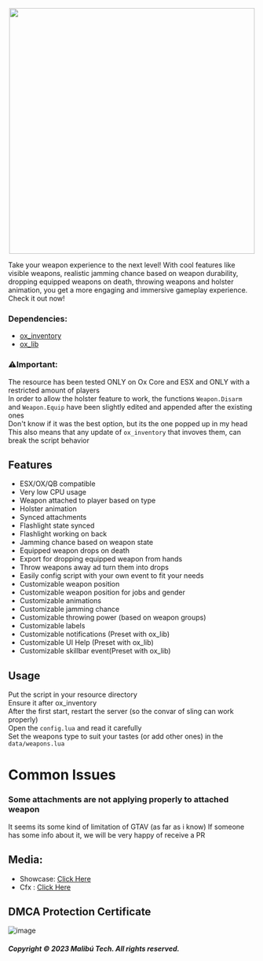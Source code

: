 <div id="header" align="center">
  <img src="https://media.discordapp.net/attachments/1036244419881476106/1224139111556976771/MBT_MALISLING.png?ex=661c6763&is=6609f263&hm=58b81230d2307fd40c8cf48e7b1ef77a957c6f010a1007b67a078824d8dfe219" width="500"/>
</div>

Take your weapon experience to the next level! With cool features like visible weapons, realistic jamming chance based on weapon durability, dropping equipped weapons on death, throwing weapons   and holster animation, you get a more engaging and immersive gameplay experience. Check it out now!

### Dependencies:
* [ox_inventory](https://github.com/overextended/ox_inventory)
* [ox_lib](https://github.com/overextended/ox_lib)

### ⚠️Important:
The resource has been tested ONLY on Ox Core and ESX and ONLY with a restricted amount of players\
In order to allow the holster feature to work, the functions
```Weapon.Disarm``` and ```Weapon.Equip``` have been slightly edited and appended after the existing ones\
Don't know if it was the best option, but its the one popped up in my head\
This also means that any update of ```ox_inventory``` that invoves them, can break the script behavior

## Features

* ESX/OX/QB compatible
* Very low CPU usage
* Weapon attached to player based on type
* Holster animation
* Synced attachments
* Flashlight state synced
* Flashlight working on back
* Jamming chance based on weapon state
* Equipped weapon drops on death
* Export for dropping equipped weapon from hands
* Throw weapons away ad turn them into drops
* Easily config script with your own event to fit your needs
* Customizable weapon position
* Customizable weapon position for jobs and gender
* Customizable animations
* Customizable jamming chance
* Customizable throwing power (based on weapon groups)
* Customizable labels
* Customizable notifications (Preset with ox_lib)
* Customizable UI Help (Preset with ox_lib)
* Customizable skillbar event(Preset with ox_lib)

## Usage

Put the script in your resource directory\
Ensure it after ox_inventory\
After the first start, restart the server (so the convar of sling can work properly)\
Open the ```config.lua``` and read it carefully\
Set the weapons type to suit your tastes (or add other ones) in the ```data/weapons.lua```  

# Common Issues

### Some attachments are not applying properly to attached weapon

It seems its some kind of limitation of GTAV (as far as i know)
If someone has some info about it, we will be very happy of receive a PR	

## Media:
- Showcase:  [Click Here](https://www.youtube.com/watch?v=A5NDT_WTbo0)
- Cfx : [Click Here](https://forum.cfx.re/t/free-esx-ox-qb-mbt-malisling-attached-weapons-flashlights-jamming-weapon-drop-throw/5118366)

## DMCA Protection Certificate
![image](https://media.discordapp.net/attachments/1045063739738705940/1119276600584847370/dmca.png?ex=66194910&is=6606d410&hm=682e73fe82b3ae29ac3753c8a61d5c3d7c6b7307e926ac9a0effef0646a73b0c&=&format=webp&quality=lossless&width=1136&height=905)

##### Copyright © 2023 Malibú Tech. All rights reserved.
